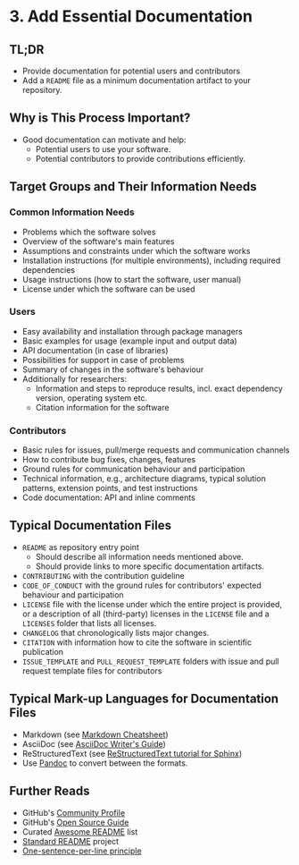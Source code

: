 # 3. Add Essential Documentation

## TL;DR

- Provide documentation for potential users and contributors
- Add a `README` file as a minimum documentation artifact to your repository.

## Why is This Process Important?

- Good documentation can motivate and help:
  - Potential users to use your software.
  - Potential contributors to provide contributions efficiently.

## Target Groups and Their Information Needs

### Common Information Needs

- Problems which the software solves
- Overview of the software's main features
- Assumptions and constraints under which the software works
- Installation instructions (for multiple environments), including required dependencies
- Usage instructions (how to start the software, user manual)
- License under which the software can be used

### Users

- Easy availability and installation through package managers
- Basic examples for usage (example input and output data)
- API documentation (in case of libraries)
- Possibilities for support in case of problems
- Summary of changes in the software's behaviour
- Additionally for researchers:
  - Information and steps to reproduce results, incl. exact dependency version, operating system etc.
  - Citation information for the software

### Contributors

- Basic rules for issues, pull/merge requests and communication channels
- How to contribute bug fixes, changes, features
- Ground rules for communication behaviour and participation
- Technical information, e.g., architecture diagrams, typical solution patterns, extension points, and test instructions
- Code documentation: API and inline comments

## Typical Documentation Files

- `README` as repository entry point
  - Should describe all information needs mentioned above.
  - Should provide links to more specific documentation artifacts.
- `CONTRIBUTING` with the contribution guideline
- `CODE_OF_CONDUCT` with the ground rules for contributors' expected behaviour and participation
- `LICENSE` file with the license under which the entire project is provided, or a description of all (third-party) licenses in the `LICENSE` file and a `LICENSES` folder that lists all licenses.
- `CHANGELOG` that chronologically lists major changes.
- `CITATION` with information how to cite the software in scientific publication
- `ISSUE_TEMPLATE` and `PULL_REQUEST_TEMPLATE` folders with issue and pull request template files for contributors

## Typical Mark-up Languages for Documentation Files

- Markdown (see [Markdown Cheatsheet](https://www.markdownguide.org/cheat-sheet/))
- AsciiDoc (see [AsciiDoc Writer's Guide](https://asciidoctor.org/docs/asciidoc-writers-guide/))
- ReStructuredText (see [ReStructuredText tutorial for Sphinx](https://quick-sphinx-tutorial.readthedocs.io/en/latest/rst.html))
- Use [Pandoc](https://pandoc.org) to convert between the formats.

## Further Reads

- GitHub's [Community Profile](https://docs.github.com/en/communities/setting-up-your-project-for-healthy-contributions/about-community-profiles-for-public-repositories)
- GitHub's [Open Source Guide](https://opensource.guide)
- Curated [Awesome README](https://github.com/matiassingers/awesome-readme) list
- [Standard README](https://github.com/RichardLitt/standard-readme) project
- [One-sentence-per-line principle](https://rhodesmill.org/brandon/2012/one-sentence-per-line/)
